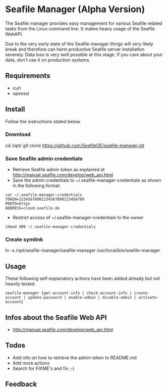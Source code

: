 # Seafile Manager (Alpha Version)
The Seafile manager provides easy management for various Seafile related tasks from the Linux command line. It makes heavy usage of the Seafile WebAPI.

Due to the very early state of the Seafile manager things will very likely break and therefore can harm productive Seafile server installation severely. Data loss is very well possible at this stage. If you care about your data, don't use it on production systems.

## Requirements
- curl
- openssl


## Install

Follow the instructions stated below.

### Download
cd /opt/
git clone https://github.com/SeafileDE/seafile-manager.git

### Save Seafile admin credentials
- Retrieve Seafile admin token as explained at http://manual.seafile.com/develop/web_api.html
- Save the admin credentials to ~/.seafile-manager-credentials as shown in the following format:

```
cat ~/.seafile-manager-credentials
TOKEN=12345678901234567890123456789
PROTO=https
ADDRESS=cloud.seafile.de
```

- Restrict access of ~/.seafile-manager-credentials to the owner
```
chmod 400 ~/.seafile-manager-credentials
```

### Create symlink
ln -s /opt/seafile-manager/seafile-manager /usr/local/bin/seafile-manager


## Usage
These following self-explanatory actions have been added already but not heavily tested:

```
seafile-manager {get-account-info | check-account-info | create-account | update-password | enable-admin | disable-admin | activate-account}
```

## Infos about the Seafile Web API
- http://manual.seafile.com/develop/web_api.html

## Todos

- Add info on how to retrieve the admin token to README.md
- Add more actions
- Search for FIXME's and fix ;-)

## Feedback
